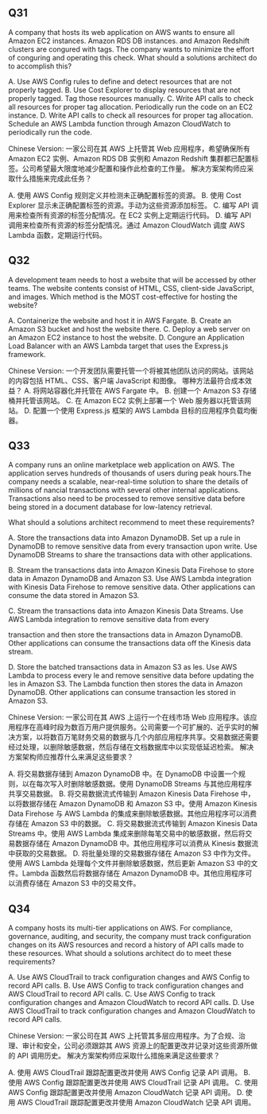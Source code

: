 ## Q31
A company that hosts its web application on AWS wants to ensure all Amazon EC2 instances. Amazon RDS DB instances. and Amazon Redshift
clusters are congured with tags. The company wants to minimize the effort of conguring and operating this check.
What should a solutions architect do to accomplish this?

A. Use AWS Config rules to define and detect resources that are not properly tagged.
B. Use Cost Explorer to display resources that are not properly tagged. Tag those resources manually.
C. Write API calls to check all resources for proper tag allocation. Periodically run the code on an EC2 instance.
D. Write API calls to check all resources for proper tag allocation. Schedule an AWS Lambda function through Amazon CloudWatch to periodically run the code.

Chinese Version:
一家公司在其 AWS 上托管其 Web 应用程序，希望确保所有 Amazon EC2 实例、Amazon RDS DB 实例和 Amazon Redshift 集群都已配置标签。公司希望最大限度地减少配置和操作此检查的工作量。
解决方案架构师应采取什么措施来完成此任务？

A. 使用 AWS Config 规则定义并检测未正确配置标签的资源。
B. 使用 Cost Explorer 显示未正确配置标签的资源。手动为这些资源添加标签。
C. 编写 API 调用来检查所有资源的标签分配情况。在 EC2 实例上定期运行代码。
D. 编写 API 调用来检查所有资源的标签分配情况。通过 Amazon CloudWatch 调度 AWS Lambda 函数，定期运行代码。

## Q32
A development team needs to host a website that will be accessed by other teams. The website contents consist of HTML, CSS, client-side JavaScript, and images.
Which method is the MOST cost-effective for hosting the website?

A. Containerize the website and host it in AWS Fargate.
B. Create an Amazon S3 bucket and host the website there.
C. Deploy a web server on an Amazon EC2 instance to host the website.
D. Congure an Application Load Balancer with an AWS Lambda target that uses the Express.js framework.

Chinese Version:
一个开发团队需要托管一个将被其他团队访问的网站。该网站的内容包括 HTML、CSS、客户端 JavaScript 和图像。
哪种方法最符合成本效益？
A. 将网站容器化并托管在 AWS Fargate 中。
B. 创建一个 Amazon S3 存储桶并托管该网站。
C. 在 Amazon EC2 实例上部署一个 Web 服务器以托管该网站。
D. 配置一个使用 Express.js 框架的 AWS Lambda 目标的应用程序负载均衡器。


## Q33
A company runs an online marketplace web application on AWS. The application serves hundreds of thousands of users during peak hours.The company needs a scalable, near-real-time solution to share the details of millions of nancial transactions with several other internal applications. Transactions also need to be processed to remove sensitive data before being stored in a document database for low-latency retrieval.

What should a solutions architect recommend to meet these requirements?

A. Store the transactions data into Amazon DynamoDB. Set up a rule in DynamoDB to remove sensitive data from every transaction upon write. Use DynamoDB Streams to share the transactions data with other applications.

B. Stream the transactions data into Amazon Kinesis Data Firehose to store data in Amazon DynamoDB and Amazon S3. Use AWS Lambda integration with Kinesis Data Firehose to remove sensitive data. Other applications can consume the data stored in Amazon S3.

C. Stream the transactions data into Amazon Kinesis Data Streams. Use AWS Lambda integration to remove sensitive data from every

transaction and then store the transactions data in Amazon DynamoDB. Other applications can consume the transactions data off the Kinesis data stream.

D. Store the batched transactions data in Amazon S3 as les. Use AWS Lambda to process every le and remove sensitive data before updating the les in Amazon S3. The Lambda function then stores the data in Amazon DynamoDB. Other applications can consume transaction les stored in Amazon S3.

Chinese Version:
一家公司在其 AWS 上运行一个在线市场 Web 应用程序。该应用程序在高峰时段为数百万用户提供服务。公司需要一个可扩展的、近乎实时的解决方案，以将数百万笔财务交易的数据与几个内部应用程序共享。交易数据还需要经过处理，以删除敏感数据，然后存储在文档数据库中以实现低延迟检索。
解决方案架构师应推荐什么来满足这些要求？

A. 将交易数据存储到 Amazon DynamoDB 中。在 DynamoDB 中设置一个规则，以在每次写入时删除敏感数据。使用 DynamoDB Streams 与其他应用程序共享交易数据。
B. 将交易数据流式传输到 Amazon Kinesis Data Firehose 中，以将数据存储在 Amazon DynamoDB 和 Amazon S3 中。使用 Amazon Kinesis Data Firehose 与 AWS Lambda 的集成来删除敏感数据。其他应用程序可以消费存储在 Amazon S3 中的数据。
C. 将交易数据流式传输到 Amazon Kinesis Data Streams 中。使用 AWS Lambda 集成来删除每笔交易中的敏感数据，然后将交易数据存储在 Amazon DynamoDB 中。其他应用程序可以消费从 Kinesis 数据流中获取的交易数据。
D. 将批量处理的交易数据存储在 Amazon S3 中作为文件。使用 AWS Lambda 处理每个文件并删除敏感数据，然后更新 Amazon S3 中的文件。Lambda 函数然后将数据存储在 Amazon DynamoDB 中。其他应用程序可以消费存储在 Amazon S3 中的交易文件。

## Q34
A company hosts its multi-tier applications on AWS. For compliance, governance, auditing, and security, the company must track configuration changes on its AWS resources and record a history of API calls made to these resources.
What should a solutions architect do to meet these requirements?

A. Use AWS CloudTrail to track configuration changes and AWS Config to record API calls.
B. Use AWS Config to track configuration changes and AWS CloudTrail to record API calls.
C. Use AWS Config to track configuration changes and Amazon CloudWatch to record API calls.
D. Use AWS CloudTrail to track configuration changes and Amazon CloudWatch to record API calls.

Chinese Version:
一家公司在其 AWS 上托管其多层应用程序。为了合规、治理、审计和安全，公司必须跟踪其 AWS 资源上的配置更改并记录对这些资源所做的 API 调用历史。
解决方案架构师应采取什么措施来满足这些要求？

A. 使用 AWS CloudTrail 跟踪配置更改并使用 AWS Config 记录 API 调用。
B. 使用 AWS Config 跟踪配置更改并使用 AWS CloudTrail 记录 API 调用。
C. 使用 AWS Config 跟踪配置更改并使用 Amazon CloudWatch 记录 API 调用。
D. 使用 AWS CloudTrail 跟踪配置更改并使用 Amazon CloudWatch 记录 API 调用。


